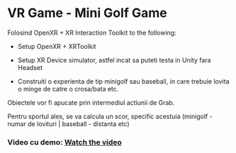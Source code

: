 # VR Game - Mini Golf Game 
Folosind OpenXR + XR Interaction Toolkit to the following:

- Setup OpenXR + XRToolkit

- Setup XR Device simulator, astfel incat sa puteti testa in Unity fara Headset

- Construiti o experienta de tip minigolf sau baseball, in care trebuie lovita o minge de catre o crosa/bata etc.

Obiectele vor fi apucate prin intermediul actiunii de Grab.

Pentru sportul ales, se va calcula un scor, specific acestuia (minigolf - numar de lovituri | baseball - distanta etc)  

### Video cu demo: [Watch the video](https://youtu.be/FrDXq1XiqDI)
